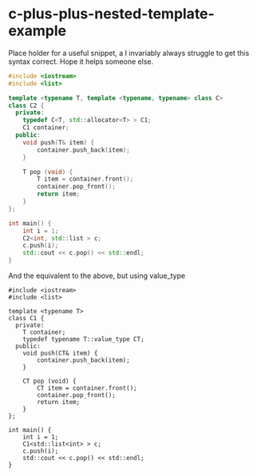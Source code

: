 # c-plus-plus-nested-template-example
Place holder for a useful snippet, a I invariably always struggle to
get this syntax correct. Hope it helps someone else.

```C++
#include <iostream>
#include <list>

template <typename T, template <typename, typename> class C>
class C2 {
  private:
    typedef C<T, std::allocator<T> > C1;
    C1 container;
  public:
    void push(T& item) {
        container.push_back(item);
    }

    T pop (void) {
        T item = container.front();
        container.pop_front();
        return item;
    }
};

int main() {
    int i = 1;
    C2<int, std::list > c;
    c.push(i);
    std::cout << c.pop() << std::endl;
}
```

And the equivalent to the above, but using value_type

```
#include <iostream>
#include <list>

template <typename T>
class C1 {
  private:
    T container;
    typedef typename T::value_type CT;
  public:
    void push(CT& item) {
        container.push_back(item);
    }

    CT pop (void) {
        CT item = container.front();
        container.pop_front();
        return item;
    }
};

int main() {
    int i = 1;
    C1<std::list<int> > c;
    c.push(i);
    std::cout << c.pop() << std::endl;
}
```
